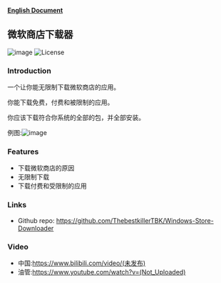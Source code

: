 **[English Document](../Readme.md)**


## 微软商店下载器
![image](https://img.shields.io/packagist/stars/ThebestkillerTBK/Windows-Store-Downloader)
![License](https://img.shields.io/badge/License-LGPL-green.svg)
### Introduction
一个让你能无限制下载微软商店的应用。

你能下载免费，付费和被限制的应用。

你应该下载符合你系统的全部的包，并全部安装。

例图:![image](example.gif)

### Features
* 下载微软商店的原因
* 无限制下载
* 下载付费和受限制的应用

### Links
* Github repo: https://github.com/ThebestkillerTBK/Windows-Store-Downloader

### Video
* 中国:https://www.bilibili.com/video/(未发布)
* 油管:https://www.youtube.com/watch?v=(Not_Uploaded)
